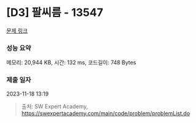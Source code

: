 # [D3] 팔씨름 - 13547 

[문제 링크](https://swexpertacademy.com/main/code/problem/problemDetail.do?contestProbId=AX6PP9G6p1sDFAS9) 

### 성능 요약

메모리: 20,944 KB, 시간: 132 ms, 코드길이: 748 Bytes

### 제출 일자

2023-11-18 13:19



> 출처: SW Expert Academy, https://swexpertacademy.com/main/code/problem/problemList.do